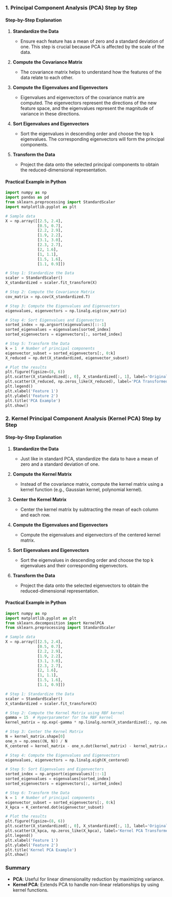 ### 1. Principal Component Analysis (PCA) Step by Step

#### Step-by-Step Explanation

1. **Standardize the Data**
    - Ensure each feature has a mean of zero and a standard deviation of one. This step is crucial because PCA is affected by the scale of the data.
  
2. **Compute the Covariance Matrix**
    - The covariance matrix helps to understand how the features of the data relate to each other.

3. **Compute the Eigenvalues and Eigenvectors**
    - Eigenvalues and eigenvectors of the covariance matrix are computed. The eigenvectors represent the directions of the new feature space, and the eigenvalues represent the magnitude of variance in these directions.

4. **Sort Eigenvalues and Eigenvectors**
    - Sort the eigenvalues in descending order and choose the top k eigenvalues. The corresponding eigenvectors will form the principal components.

5. **Transform the Data**
    - Project the data onto the selected principal components to obtain the reduced-dimensional representation.

#### Practical Example in Python

```python
import numpy as np
import pandas as pd
from sklearn.preprocessing import StandardScaler
import matplotlib.pyplot as plt

# Sample data
X = np.array([[2.5, 2.4],
              [0.5, 0.7],
              [2.2, 2.9],
              [1.9, 2.2],
              [3.1, 3.0],
              [2.3, 2.7],
              [2, 1.6],
              [1, 1.1],
              [1.5, 1.6],
              [1.1, 0.9]])

# Step 1: Standardize the Data
scaler = StandardScaler()
X_standardized = scaler.fit_transform(X)

# Step 2: Compute the Covariance Matrix
cov_matrix = np.cov(X_standardized.T)

# Step 3: Compute the Eigenvalues and Eigenvectors
eigenvalues, eigenvectors = np.linalg.eig(cov_matrix)

# Step 4: Sort Eigenvalues and Eigenvectors
sorted_index = np.argsort(eigenvalues)[::-1]
sorted_eigenvalues = eigenvalues[sorted_index]
sorted_eigenvectors = eigenvectors[:, sorted_index]

# Step 5: Transform the Data
k = 1  # Number of principal components
eigenvector_subset = sorted_eigenvectors[:, 0:k]
X_reduced = np.dot(X_standardized, eigenvector_subset)

# Plot the results
plt.figure(figsize=(8, 6))
plt.scatter(X_standardized[:, 0], X_standardized[:, 1], label='Original Data')
plt.scatter(X_reduced, np.zeros_like(X_reduced), label='PCA Transformed Data')
plt.legend()
plt.xlabel('Feature 1')
plt.ylabel('Feature 2')
plt.title('PCA Example')
plt.show()
```

### 2. Kernel Principal Component Analysis (Kernel PCA) Step by Step

#### Step-by-Step Explanation

1. **Standardize the Data**
    - Just like in standard PCA, standardize the data to have a mean of zero and a standard deviation of one.

2. **Compute the Kernel Matrix**
    - Instead of the covariance matrix, compute the kernel matrix using a kernel function (e.g., Gaussian kernel, polynomial kernel).

3. **Center the Kernel Matrix**
    - Center the kernel matrix by subtracting the mean of each column and each row.

4. **Compute the Eigenvalues and Eigenvectors**
    - Compute the eigenvalues and eigenvectors of the centered kernel matrix.

5. **Sort Eigenvalues and Eigenvectors**
    - Sort the eigenvalues in descending order and choose the top k eigenvalues and their corresponding eigenvectors.

6. **Transform the Data**
    - Project the data onto the selected eigenvectors to obtain the reduced-dimensional representation.

#### Practical Example in Python

```python
import numpy as np
import matplotlib.pyplot as plt
from sklearn.decomposition import KernelPCA
from sklearn.preprocessing import StandardScaler

# Sample data
X = np.array([[2.5, 2.4],
              [0.5, 0.7],
              [2.2, 2.9],
              [1.9, 2.2],
              [3.1, 3.0],
              [2.3, 2.7],
              [2, 1.6],
              [1, 1.1],
              [1.5, 1.6],
              [1.1, 0.9]])

# Step 1: Standardize the Data
scaler = StandardScaler()
X_standardized = scaler.fit_transform(X)

# Step 2: Compute the Kernel Matrix using RBF kernel
gamma = 15  # Hyperparameter for the RBF kernel
kernel_matrix = np.exp(-gamma * np.linalg.norm(X_standardized[:, np.newaxis] - X_standardized[np.newaxis, :], axis=2)**2)

# Step 3: Center the Kernel Matrix
N = kernel_matrix.shape[0]
one_n = np.ones((N, N)) / N
K_centered = kernel_matrix - one_n.dot(kernel_matrix) - kernel_matrix.dot(one_n) + one_n.dot(kernel_matrix).dot(one_n)

# Step 4: Compute the Eigenvalues and Eigenvectors
eigenvalues, eigenvectors = np.linalg.eigh(K_centered)

# Step 5: Sort Eigenvalues and Eigenvectors
sorted_index = np.argsort(eigenvalues)[::-1]
sorted_eigenvalues = eigenvalues[sorted_index]
sorted_eigenvectors = eigenvectors[:, sorted_index]

# Step 6: Transform the Data
k = 1  # Number of principal components
eigenvector_subset = sorted_eigenvectors[:, 0:k]
X_kpca = K_centered.dot(eigenvector_subset)

# Plot the results
plt.figure(figsize=(8, 6))
plt.scatter(X_standardized[:, 0], X_standardized[:, 1], label='Original Data')
plt.scatter(X_kpca, np.zeros_like(X_kpca), label='Kernel PCA Transformed Data')
plt.legend()
plt.xlabel('Feature 1')
plt.ylabel('Feature 2')
plt.title('Kernel PCA Example')
plt.show()
```

### Summary
- **PCA**: Useful for linear dimensionality reduction by maximizing variance.
- **Kernel PCA**: Extends PCA to handle non-linear relationships by using kernel functions.
